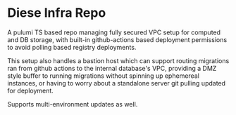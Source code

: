 # Diese Infra Repo

A pulumi TS based repo managing fully secured VPC setup for computed and DB storage, with built-in github-actions based deployment permissions to avoid polling based registry deployments. 

This setup also handles a bastion host which can support routing migrations ran from github actions to the internal database's VPC, providing a DMZ style buffer to running migrations without spinning up ephemereal instances, or having to worry about a standalone server git pulling updated for deployment.

Supports multi-environment updates as well.
